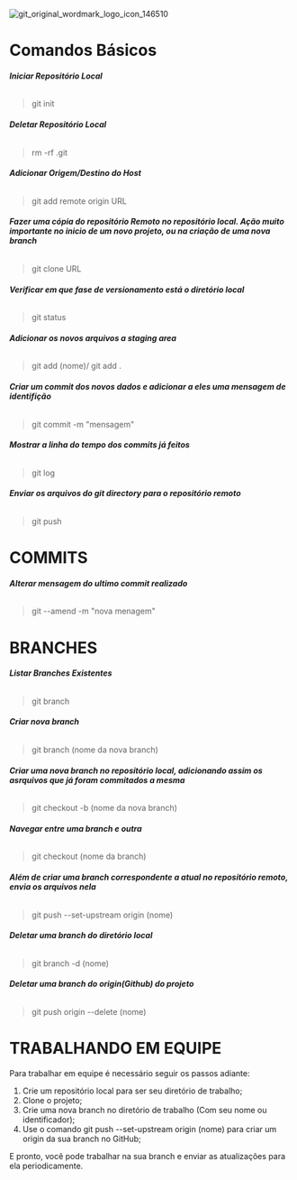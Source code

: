 ![git_original_wordmark_logo_icon_146510](https://icon-icons.com/icons2/2406/PNG/128/github_git_icon_145985.png)
		
<h1>Comandos Básicos</h1>
	     	 
<h6><b>Iniciar Repositório Local</b></h6>

> git init

<h6><b>Deletar Repositório Local</b></h6>

> rm -rf .git
      	   	         
<h6><b>Adicionar Origem/Destino do Host</b></h6>

> git add remote origin URL 
	        
<h6><b>Fazer uma cópia do repositório Remoto no repositório local.
Ação muito importante no inicio de um novo projeto, ou na criação
de uma nova branch</b>	</h6>  
		
> git clone URL
	
<h6><b>Verificar em que fase de versionamento está o diretório local</b></h6>

> git status 
	      
<h6><b>Adicionar os novos arquivos a staging area</b></h6> 	        
	
> git add (nome)/ git add .
	
<h6><b>Criar um commit dos novos dados e adicionar a eles uma mensagem
de identifição</b></h6>		
	
> git commit -m  "mensagem"
         	
<h6><b>Mostrar a linha do tempo dos commits já feitos</b></h6>
		
> git log 
	
<h6><b>Enviar os arquivos do git directory para o repositório remoto</b></h6>	
	
> git push 

	
<h1>COMMITS</h1>

<h6><b>Alterar mensagem do ultimo commit realizado</b></h6>

> git --amend -m "nova menagem"
		
		
		
<h1>BRANCHES</h1>

<h6><b>Listar Branches Existentes</b></h6>

> git branch

<h6><b>Criar nova branch</b></h6>

> git branch (nome da nova branch)

<h6><b>Criar uma nova branch no repositório local, adicionando assim os asrquivos que já
foram commitados a mesma</b></h6>

> git checkout -b (nome da nova branch)
	
<h6><b>Navegar entre uma branch e outra</b></h6>        	
	
> git checkout (nome da branch)
		
<h6><b>Além de criar uma branch correspondente a atual no repositório remoto, envia os arquivos nela</b></h6>	

> git push --set-upstream origin (nome)
	
<h6><b>Deletar uma branch do diretório local</b></h6>		
	
> git branch -d (nome)
	
<h6><b>Deletar uma branch do origin(Github) do projeto</b></h6>	
	        
> git push origin --delete (nome)

		
<h1>TRABALHANDO EM EQUIPE</h1>
		
Para trabalhar em equipe é necessário seguir os passos adiante:

<ol>		
<li>Crie um repositório local para ser seu diretório de trabalho;</li>

<li>Clone o projeto;</li>		

<li>Crie uma nova branch no diretório de trabalho (Com seu nome ou identificador);</li>

<li>Use o comando git push --set-upstream origin (nome) para criar um origin da sua branch no GitHub;</li>
		
</ol>

E pronto, você pode trabalhar na sua branch e enviar as atualizações para ela periodicamente.
